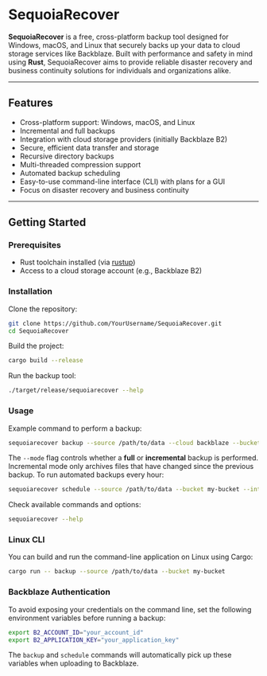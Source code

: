 # SequoiaRecover

**SequoiaRecover** is a free, cross-platform backup tool designed for Windows, macOS, and Linux that securely backs up your data to cloud storage services like Backblaze. Built with performance and safety in mind using **Rust**, SequoiaRecover aims to provide reliable disaster recovery and business continuity solutions for individuals and organizations alike.

---

## Features

- Cross-platform support: Windows, macOS, and Linux
- Incremental and full backups
- Integration with cloud storage providers (initially Backblaze B2)
- Secure, efficient data transfer and storage
- Recursive directory backups
- Multi-threaded compression support
- Automated backup scheduling
- Easy-to-use command-line interface (CLI) with plans for a GUI
- Focus on disaster recovery and business continuity

---

## Getting Started

### Prerequisites

- Rust toolchain installed (via [rustup](https://rustup.rs/))
- Access to a cloud storage account (e.g., Backblaze B2)

### Installation

Clone the repository:

```bash
git clone https://github.com/YourUsername/SequoiaRecover.git
cd SequoiaRecover
```
Build the project:
```bash
cargo build --release
```

Run the backup tool:
```bash
./target/release/sequoiarecover --help
```

### Usage
Example command to perform a backup:
```bash
sequoiarecover backup --source /path/to/data --cloud backblaze --bucket my-bucket --mode full
```
The `--mode` flag controls whether a **full** or **incremental** backup is performed.
Incremental mode only archives files that have changed since the previous backup.
To run automated backups every hour:
```bash
sequoiarecover schedule --source /path/to/data --bucket my-bucket --interval 3600 --mode incremental
```
Check available commands and options:
```bash
sequoiarecover --help
```

### Linux CLI

You can build and run the command-line application on Linux using Cargo:

```bash
cargo run -- backup --source /path/to/data --bucket my-bucket
```

### Backblaze Authentication

To avoid exposing your credentials on the command line, set the following environment variables before running a backup:

```bash
export B2_ACCOUNT_ID="your_account_id"
export B2_APPLICATION_KEY="your_application_key"
```

The `backup` and `schedule` commands will automatically pick up these variables when uploading to Backblaze.
